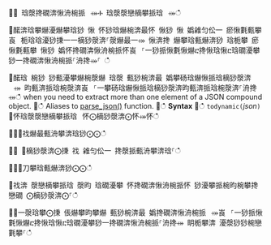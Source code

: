 ਍⌀ 琀漀搀礀渀愀洀椀挀⠀⤀Ⰰ 琀漀漀戀樀攀挀琀⠀⤀ഀഀ
਍䤀渀琀攀爀瀀爀攀琀猀 愀 怀猀琀爀椀渀最怀 愀猀 愀 嬀䨀匀伀一 瘀愀氀甀攀崀⠀栀琀琀瀀猀㨀⼀⼀樀猀漀渀⸀漀爀最⼀⤀ 愀渀搀 爀攀琀甀爀渀猀 琀栀攀 瘀愀氀甀攀 愀猀 嬀怀搀礀渀愀洀椀挀怀崀⠀⸀⼀猀挀愀氀愀爀ⴀ搀愀琀愀ⴀ琀礀瀀攀猀⼀搀礀渀愀洀椀挀⸀洀搀⤀⸀ ഀഀ
਍䤀琀 椀猀 猀甀瀀攀爀椀漀爀 琀漀 甀猀椀渀最 嬀攀砀琀爀愀挀琀樀猀漀渀⠀⤀ 昀甀渀挀琀椀漀渀崀⠀⸀⼀攀砀琀爀愀挀琀樀猀漀渀昀甀渀挀琀椀漀渀⸀洀搀⤀ഀഀ
when you need to extract more than one element of a JSON compound object.਍ഀഀ
Aliases to [parse_json()](./parsejsonfunction.md) function.਍ഀഀ
**Syntax**਍ഀഀ
`todynamic(`*json*`)`਍怀琀漀漀戀樀攀挀琀⠀怀⨀樀猀漀渀⨀怀⤀怀ഀഀ
਍⨀⨀䄀爀最甀洀攀渀琀猀⨀⨀ഀഀ
਍⨀ ⨀樀猀漀渀⨀㨀 䄀 䨀匀伀一 搀漀挀甀洀攀渀琀⸀ഀഀ
਍⨀⨀刀攀琀甀爀渀猀⨀⨀ഀഀ
਍䄀渀 漀戀樀攀挀琀 漀昀 琀礀瀀攀 怀搀礀渀愀洀椀挀怀 猀瀀攀挀椀昀椀攀搀 戀礀 ⨀樀猀漀渀⨀⸀ഀഀ
਍⨀一漀琀攀⨀㨀 倀爀攀昀攀爀 甀猀椀渀最 嬀搀礀渀愀洀椀挀⠀⤀崀⠀⸀⼀猀挀愀氀愀爀ⴀ搀愀琀愀ⴀ琀礀瀀攀猀⼀搀礀渀愀洀椀挀⸀洀搀⤀ 眀栀攀渀 瀀漀猀猀椀戀氀攀⸀ഀഀ

